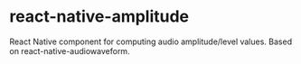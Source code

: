 
# react-native-amplitude
React Native component for computing audio amplitude/level values.
Based on react-native-audiowaveform.
